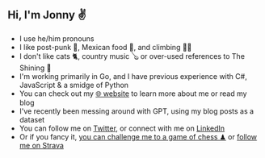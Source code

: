 ## Hi, I'm Jonny ✌

- I use he/him pronouns
- I like post-punk 🎸, Mexican food 🌮, and climbing 🧗‍♂️
- I don't like cats 🐈, country music 🪕 or over-used references to The Shining 🔪
- I'm working primarily in Go, and I have previous experience with C#, JavaScript & a smidge of Python
- You can check out my [🌐 website](https://jonnyspicer.com) to learn more about me or read my blog
- I've recently been messing around with GPT, using my blog posts as a dataset
- You can follow me on [Twitter,](https://twitter.com/jjspicer) or connect with me on [LinkedIn](https://www.linkedin.com/in/jonnyspicer/)
- Or if you fancy it, [you can challenge me to a game of chess ♟](https://www.chess.com/play/online/new?opponent=jspicer) or [follow me on Strava](https://www.strava.com/athletes/28216169)
